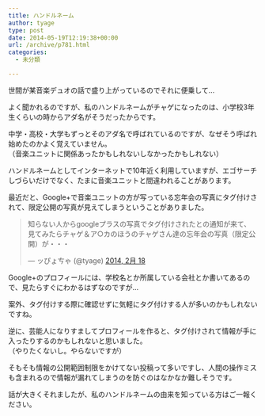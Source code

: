 ```yaml
---
title: ハンドルネーム
author: tyage
type: post
date: 2014-05-19T12:19:38+00:00
url: /archive/p781.html
categories:
  - 未分類

---
```

<p>世間が某音楽デュオの話で盛り上がっているのでそれに便乗して&#8230;</p>
<p>よく聞かれるのですが、私のハンドルネームがチャゲになったのは、小学校3年生くらいの時からアダ名がそうだったからです。</p>
<p>中学・高校・大学もずっとそのアダ名で呼ばれているのですが、なぜそう呼ばれ始めたのかよく覚えていません。<br />
（音楽ユニットに関係あったかもしれないしなかったかもしれない）</p>
<p>ハンドルネームとしてインターネットで10年近く利用していますが、エゴサーチしづらいだけでなく、たまに音楽ユニットと間違われることがあります。</p>
<p>最近だと、Google+で音楽ユニットの方が写っている忘年会の写真にタグ付けされて、限定公開の写真が見えてしまうということがありました。</p>
<blockquote class="twitter-tweet" lang="ja">
<p>知らない人からgoogleプラスの写真でタグ付けされたとの通知が来て、見てみたらチャゲ＆ア○カのほうのチャゲさん達の忘年会の写真（限定公開）が・・・</p>
<p>&mdash; ッぴょㄘゃ (@tyage) <a href="https://twitter.com/tyage/statuses/435808247983771648">2014, 2月 18</a></p></blockquote>
<p><script async src="//platform.twitter.com/widgets.js" charset="utf-8"></script></p>
<p>Google+のプロフィールには、学校名とか所属している会社とか書いてあるので、見たらすぐにわかるはずなのですが&#8230;</p>
<p>案外、タグ付けする際に確認せずに気軽にタグ付けする人が多いのかもしれないですね。</p>
<p>逆に、芸能人になりすましてプロフィールを作ると、タグ付けされて情報が手に入ったりするのかもしれないと思いました。<br />
（やりたくないし。やらないですが）</p>
<p>そもそも情報の公開範囲制限をかけてない投稿って多いですし、人間の操作ミスも含まれるので情報が漏れてしまうのを防ぐのはなかなか難しそうです。</p>
<p>話が大きくそれましたが、私のハンドルネームの由来を知っている方はご一報ください。</p>
